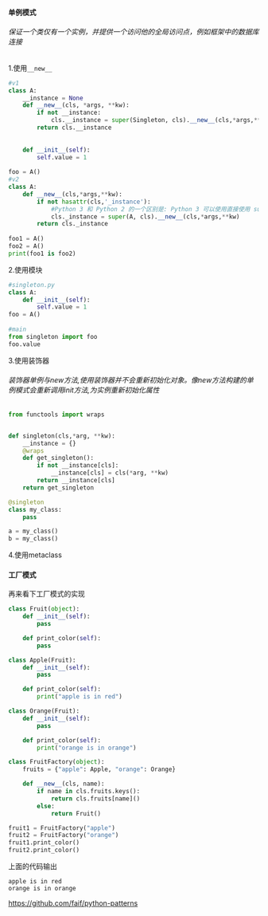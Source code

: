#### 单例模式

###### 保证一个类仅有一个实例，并提供一个访问他的全局访问点，例如框架中的数据库连接

1.使用```__new__```

```python
#v1
class A:
    __instance = None
    def __new__(cls, *args, **kw):
        if not __instance:
            cls.__instance = super(Singleton, cls).__new__(cls,*args,**kw)
        return cls.__instance
    
    
    def __init__(self):
        self.value = 1
        
foo = A()
#v2
class A:
    def __new__(cls,*args,**kw):
        if not hasattr(cls,'_instance'):
            #Python 3 和 Python 2 的一个区别是: Python 3 可以使用直接使用 super().xxx 代替 super(Class, self).xxx
            cls._instance = super(A, cls).__new__(cls,*args,**kw)
        return cls._instance
    
foo1 = A()
foo2 = A()
print(foo1 is foo2)
```

2.使用模块

```python
#singleton.py
class A:
    def __init__(self):
        self.value = 1
foo = A()
        
#main
from singleton import foo
foo.value
```

3.使用装饰器

###### 装饰器单例与new方法,使用装饰器并不会重新初始化对象。像new方法构建的单例模式会重新调用init方法,为实例重新初始化属性

```python
from functools import wraps


def singleton(cls,*arg, **kw):
    __instance = {}
    @wraps
    def get_singleton():
        if not __instance[cls]:
            __instance[cls] = cls(*arg, **kw)
        return __instance[cls]
    return get_singleton

@singleton
class my_class:
    pass

a = my_class()
b = my_class()
```

4.使用metaclass



#### 工厂模式

再来看下工厂模式的实现

```python
class Fruit(object):
    def __init__(self):
        pass

    def print_color(self):
        pass

class Apple(Fruit):
    def __init__(self):
        pass

    def print_color(self):
        print("apple is in red")

class Orange(Fruit):
    def __init__(self):
        pass

    def print_color(self):
        print("orange is in orange")

class FruitFactory(object):
    fruits = {"apple": Apple, "orange": Orange}

    def __new__(cls, name):
        if name in cls.fruits.keys():
            return cls.fruits[name]()
        else:
            return Fruit()

fruit1 = FruitFactory("apple")
fruit2 = FruitFactory("orange")
fruit1.print_color()    
fruit2.print_color()    
```

上面的代码输出

```
apple is in red
orange is in orange
```

 https://github.com/faif/python-patterns